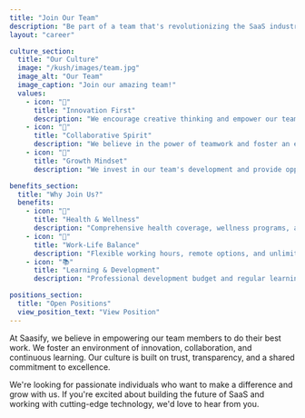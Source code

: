 ```yaml
---
title: "Join Our Team"
description: "Be part of a team that's revolutionizing the SaaS industry with innovative solutions and a people-first culture."
layout: "career"

culture_section:
  title: "Our Culture"
  image: "/kush/images/team.jpg"
  image_alt: "Our Team"
  image_caption: "Join our amazing team!"
  values:
    - icon: "🌟"
      title: "Innovation First"
      description: "We encourage creative thinking and empower our team to push boundaries and explore new possibilities."
    - icon: "🤝"
      title: "Collaborative Spirit"
      description: "We believe in the power of teamwork and foster an environment where everyone's voice is heard and valued."
    - icon: "🌱"
      title: "Growth Mindset"
      description: "We invest in our team's development and provide opportunities for continuous learning and advancement."

benefits_section:
  title: "Why Join Us?"
  benefits:
    - icon: "💪"
      title: "Health & Wellness"
      description: "Comprehensive health coverage, wellness programs, and mental health support."
    - icon: "🎯"
      title: "Work-Life Balance"
      description: "Flexible working hours, remote options, and unlimited PTO policy."
    - icon: "📚"
      title: "Learning & Development"
      description: "Professional development budget and regular learning sessions."

positions_section:
  title: "Open Positions"
  view_position_text: "View Position"
---
```


At Saasify, we believe in empowering our team members to do their best work. We foster an environment of innovation, collaboration, and continuous learning. Our culture is built on trust, transparency, and a shared commitment to excellence.

We're looking for passionate individuals who want to make a difference and grow with us. If you're excited about building the future of SaaS and working with cutting-edge technology, we'd love to hear from you.
